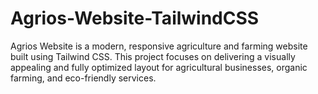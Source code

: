 # Agrios-Website-TailwindCSS
 Agrios Website is a modern, responsive agriculture and farming website built using Tailwind CSS. This project focuses on delivering a visually appealing and fully optimized layout for agricultural businesses, organic farming, and eco-friendly services.
